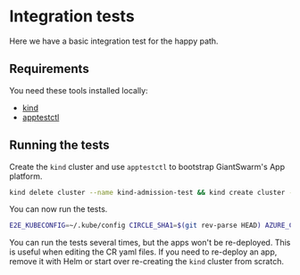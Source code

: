 # Integration tests

Here we have a basic integration test for the happy path.

## Requirements

You need these tools installed locally:

- [kind](https://kind.sigs.k8s.io/)
- [apptestctl](https://github.com/giantswarm/apptestctl/)

## Running the tests

Create the `kind` cluster and use `apptestctl` to bootstrap GiantSwarm's App platform.

```bash
kind delete cluster --name kind-admission-test && kind create cluster --name kind-admission-test && apptestctl bootstrap --kubeconfig="$(kind get kubeconfig --name kind-admission-test)"
```

You can now run the tests.

```bash
E2E_KUBECONFIG=~/.kube/config CIRCLE_SHA1=$(git rev-parse HEAD) AZURE_CLIENTID="${AZURE_CLIENTID}" AZURE_CLIENTSECRET="${AZURE_CLIENTSECRET}" AZURE_TENANTID="${AZURE_TENANTID}" AZURE_SUBSCRIPTIONID="${AZURE_SUBSCRIPTIONID}" go test -tags=k8srequired ./integration/test/... -count=1
```

You can run the tests several times, but the apps won't be re-deployed. This is useful when editing the CR yaml files.
If you need to re-deploy an app, remove it with Helm or start over re-creating the `kind` cluster from scratch.
